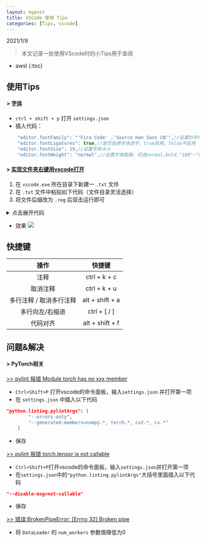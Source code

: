 ```yaml
---
layout: mypost
title: VSCode 使用 Tips
categories: [Tips, vscode]
---
```


2021/1/9
> 本文记录一些使用VScode时的小Tips用于查阅

* awsl
{:toc}

## 使用Tips
#### > [字体](https://zhuanlan.zhihu.com/p/65362086)
- ``ctrl + shift + p`` 打开 ``settings.json``
- 插入代码：
```cpp
    "editor.fontFamily": "'Fira Code' ,'Source Han Sans CN'",//设置的字体类型(英文:Fira Code 中文:思源黑体)
    "editor.fontLigatures": true,//是否启用字体连字，true启用，false不启用
    "editor.fontSize": 19,//设置字体大小
    "editor.fontWeight": "normal",//设置字体粗细，可选normal,bold,"100"~"900"等
```

#### > [实现文件夹右键用vscode打开](https://www.cnblogs.com/zmdblog/p/10202193.html)
1. 在 ``vscode.exe`` 所在目录下新建一 ``.txt`` 文件
2. 在 ``.txt`` 文件中粘贴如下代码（文件目录灵活选择）
3. 将文件后缀改为 ``.reg`` 后双击运行即可
<details>
<summary>点击展开代码</summary>
<pre><code>
Windows Registry Editor Version 5.00 

; Open files 
[HKEY_CLASSES_ROOT\*\shell\Open with VS Code] 
@="Edit with VS Code" 
"Icon"="C:\\Users\\hp\\AppData\\Local\\Programs\\Microsoft VS Code\\Code.exe,0" 

[HKEY_CLASSES_ROOT\*\shell\Open with VS Code\command] 
@="\"C:\\Users\\hp\\AppData\\Local\\Programs\\Microsoft VS Code\\Code.exe\" \"%1\"" 

; This will make it appear when you right click ON a folder 
; The "Icon" line can be removed if you don't want the icon to appear 

[HKEY_CLASSES_ROOT\Directory\shell\vscode] 
@="Open with VSCode" 
"Icon"="\"C:\\Users\\hp\\AppData\\Local\\Programs\\Microsoft VS Code\\Code.exe\",0" 

[HKEY_CLASSES_ROOT\Directory\shell\vscode\command] 
@="\"C:\\Users\\hp\\AppData\\Local\\Programs\\Microsoft VS Code\\Code.exe\" \"%1\"" 

; This will make it appear when you right click INSIDE a folder 
; The "Icon" line can be removed if you don't want the icon to appear 

[HKEY_CLASSES_ROOT\Directory\Background\shell\vscode] 
@="Open with VSCode" 
"Icon"="\"C:\\Users\\hp\\AppData\\Local\\Programs\\Microsoft VS Code\\Code.exe\",0" 

[HKEY_CLASSES_ROOT\Directory\Background\shell\vscode\command] 
@="\"C:\\Users\\hp\\AppData\\Local\\Programs\\Microsoft VS Code\\Code.exe\" \"%V\""
D:\\Microsoft VS Code\\Code.exe,0" 

[HKEY_CLASSES_ROOT\*\shell\Open with VS Code\command] 
@="\"C:\\Users\\hp\\AppData\\Local\\Programs\\Microsoft VS Code\\Code.exe\" \"%1\"" 

; This will make it appear when you right click ON a folder 
; The "Icon" line can be removed if you don't want the icon to appear 

[HKEY_CLASSES_ROOT\Directory\shell\vscode] 
@="Open with VSCode" 
"Icon"="\"C:\\Users\\hp\\AppData\\Local\\Programs\\Microsoft VS Code\\Code.exe\",0" 

[HKEY_CLASSES_ROOT\Directory\shell\vscode\command] 
@="\"C:\\Users\\hp\\AppData\\Local\\Programs\\Microsoft VS Code\\Code.exe\" \"%1\"" 

; This will make it appear when you right click INSIDE a folder 
; The "Icon" line can be removed if you don't want the icon to appear 

[HKEY_CLASSES_ROOT\Directory\Background\shell\vscode] 
@="Open with VSCode" 
"Icon"="\"C:\\Users\\hp\\AppData\\Local\\Programs\\Microsoft VS Code\\Code.exe\",0" 

[HKEY_CLASSES_ROOT\Directory\Background\shell\vscode\command] 
@="\"C:\\Users\\hp\\AppData\\Local\\Programs\\Microsoft VS Code\\Code.exe\" \"%V\""
</code></pre>
</details>

- 效果
![](https://i.loli.net/2021/01/28/sDIyFbZLa29RiWV.gif)

## 快捷键
| 操作 | 快捷键 |
| :----: | :----: |
| 注释 |ctrl + k + c|
|取消注释|ctrl + k + u|
|多行注释 / 取消多行注释|alt + shift + a|
|多行向左/右缩进|ctrl + [ / ]|
|代码对齐|alt + shift + f|

## 问题&解决

#### > PyTorch相关

[>> pylint 报错 Module torch has no xxx member](https://my.oschina.net/u/4176637/blog/4739698)
- ``Ctrl+Shift+P`` 打开vscode的命令面板，输入``settings.json`` 并打开第一项
- 在 ``settings.json`` 中插入以下代码
```json
"python.linting.pylintArgs": [
        "--errors-only",
        "--generated-members=numpy.*, torch.*, cv2.*, cv.*"
    ]
```
- 保存

[>> pylint 报错 torch.tensor is not callable](https://www.pythonf.cn/read/155950)
- ``Ctrl+Shift+P``打开vscode的命令面板，输入``settings.json``并打开第一项
- 在``settings.json``中的``"python.linting.pylintArgs"``大括号里面插入以下代码
```json
"--disable-msg=not-callable"
```
- 保存

[>> 错误:BrokenPipeError: [Errno 32] Broken pipe](https://blog.csdn.net/qq_33666011/article/details/81873217)

- 将 ``DataLoader`` 的 ``num_workers`` 参数值降低为0